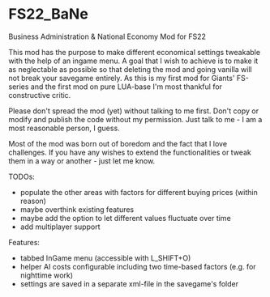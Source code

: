# FS22_BaNe
Business Administration & National Economy Mod for FS22

This mod has the purpose to make different economical settings tweakable with the help of an ingame menu.
A goal that I wish to achieve is to make it as neglectable as possible so that deleting the mod and going vanilla will not break your savegame entirely.
As this is my first mod for Giants' FS-series and the first mod on pure LUA-base I'm most thankful for constructive critic.

Please don't spread the mod (yet) without talking to me first.
Don't copy or modify and publish the code without my permission.
Just talk to me - I am a most reasonable person, I guess.

Most of the mod was born out of boredom and the fact that I love challenges.
If you have any wishes to extend the functionalities or tweak them in a way or another - just let me know.

TODOs:
- populate the other areas with factors for different buying prices (within reason)
- maybe overthink existing features
- maybe add the option to let different values fluctuate over time
- add multiplayer support

Features:
- tabbed InGame menu (accessible with L_SHIFT+O)
- helper AI costs configurable including two time-based factors (e.g. for nighttime work)
- settings are saved in a separate xml-file in the savegame's folder
